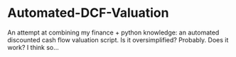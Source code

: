 # Automated-DCF-Valuation
An attempt at combining my finance + python knowledge: an automated discounted cash flow valuation script. Is it oversimplified? Probably. Does it work? I think so...
